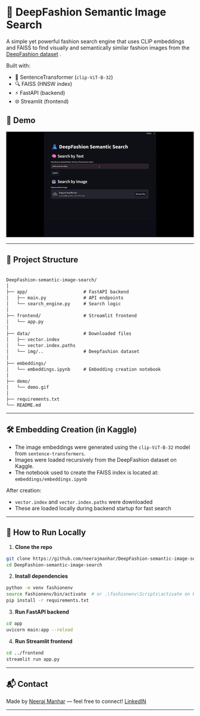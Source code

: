 # 👗 DeepFashion Semantic Image Search

A simple yet powerful fashion search engine that uses CLIP embeddings and FAISS to find visually and semantically similar fashion images from the [DeepFashion dataset](https://www.kaggle.com/datasets/pawakapan/deepfashion)      .

Built with:
- 🧠 SentenceTransformer (`clip-ViT-B-32`)
- 🔍 FAISS (HNSW index)
- ⚡ FastAPI (backend)
- 🌐 Streamlit (frontend)

## 📸 Demo

<p align="center">
  <img src="Demo/demo.gif" alt="UI Demo" width="700">
</p>

---

## 📂 Project Structure

```

DeepFashion-semantic-image-search/
│
├── app/                     # FastAPI backend
│   ├── main.py              # API endpoints
│   └── search_engine.py     # Search logic
│
├── frontend/                # Streamlit frontend
│   └── app.py
│
├── data/                    # Downloaded files
│   ├── vector.index
│   └── vector.index.paths
│   └── img/..               # Deepfashion dataset
│
├── embeddings/              
│   └── embeddings.ipynb     # Embedding creation notebook
│
├── demo/
│   └── demo.gif             
│
├── requirements.txt
└── README.md

````

---

## 🛠️ Embedding Creation (in Kaggle)

- The image embeddings were generated using the `clip-ViT-B-32` model from `sentence-transformers`.
- Images were loaded recursively from the DeepFashion dataset on Kaggle.
- The notebook used to create the FAISS index is located at:  
  `embeddings/embeddings.ipynb`

After creation:
- `vector.index` and `vector.index.paths` were downloaded
- These are loaded locally during backend startup for fast search

---

## 🚀 How to Run Locally

1. **Clone the repo**

```bash
git clone https://github.com/neerajmanhar/DeepFashion-semantic-image-search.git
cd DeepFashion-semantic-image-search
````

2. **Install dependencies**

```bash
python -m venv fashionenv
source fashionenv/bin/activate  # or .\fashionenv\Scripts\activate on Windows
pip install -r requirements.txt
```

3. **Run FastAPI backend**

```bash
cd app
uvicorn main:app --reload
```

4. **Run Streamlit frontend**

```bash
cd ../frontend
streamlit run app.py
```

---

## 📬 Contact

Made by [Neeraj Manhar](https://github.com/neerajmanhar) — feel free to connect!
[LinkedIN](https://www.linkedin.com/in/neerajmanhar/)

---

